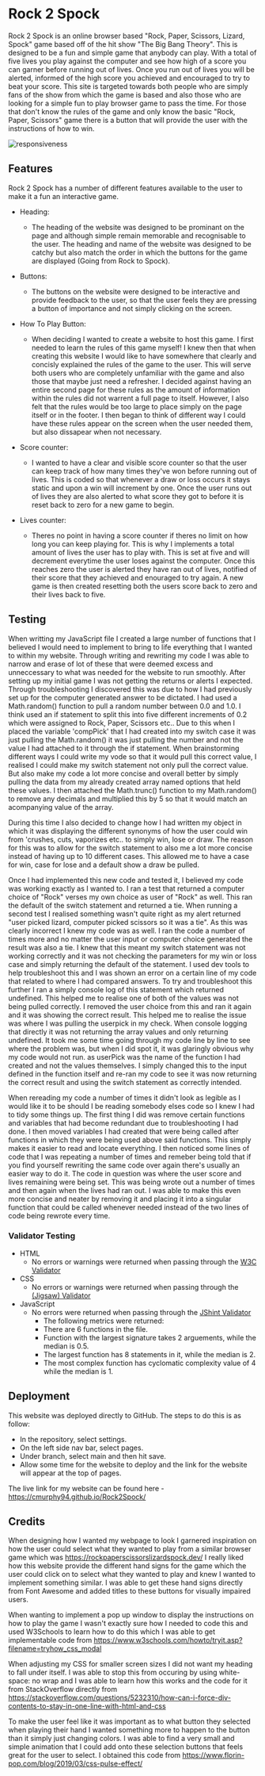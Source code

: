 # Rock 2 Spock

Rock 2 Spock is an online browser based "Rock, Paper, Scissors, Lizard, Spock" game based off of the hit show "The Big Bang Theory". This is designed to be a fun and simple game that anybody can play. With a total of five lives you play against the computer and see how high of a score you can garner before running out of lives. Once you run out of lives you will be alerted, informed of the high score you achieved and encouraged to try to beat your score.
This site is targeted towards both people who are simply fans of the show from which the game is based and also those who are looking for a simple fun to play browser game to pass the time. For those that don't know the rules of the game and only know the basic "Rock, Paper, Scissors" game there is a button that will provide the user with the instructions of how to win.

![responsiveness](.assets/images/websitesizes.PNG)

## Features

Rock 2 Spock has a number of different features available to the user to make it a fun an interactive game.
- Heading: 
  - The heading of the website was designed to be prominant on the page and although simple remain memorable and recognisable to the user. The heading and name of the website was designed to be catchy but also match the order in which the buttons for the game are displayed (Going from Rock to Spock).

- Buttons: 
  - The buttons on the website were designed to be interactive and provide feedback to the user, so that the user feels they are pressing a button of importance and not simply clicking on the screen.

- How To Play Button: 
  - When deciding I wanted to create a website to host this game. I first needed to learn the rules of this game myself! I knew then that when creating this website I would like to have somewhere that clearly and concisly explained the rules of the game to the user. This will serve both users who are completely unfamiliar with the game and also those that maybe just need a refresher. I decided against having an entire second page for these rules as the amount of information within the rules did not warrent a full page to itself. However, I also felt that the rules would be too large to place simply on the page itself or in the footer. I then began to think of different way I could have these rules appear on the screen when the user needed them, but also dissapear when not necessary.
- Score counter:
  - I wanted to have a clear and visible score counter so that the user can keep track of how many times they've won before running out of lives. This is coded so that whenever a draw or loss occurs it stays static and upon a win will increment by one. Once the user runs out of lives they are also alerted to what score they got to before it is reset back to zero for a new game to begin.

- Lives counter:
  - Theres no point in having a score counter if theres no limit on how long you can keep playing for. This is why I implements a total amount of lives the user has to play with. This is set at five and will decrement everytime the user loses against the computer. Once this reaches zero the user is alerted they have ran out of lives, notified of their score that they achieved and enouraged to try again. A new game is then created resetting both the users score back to zero and their lives back to five.

## Testing

When writting my JavaScript file I created a large number of functions that I believed I would need to implement to bring to life everything that I wanted to within my website. Through writing and rewriting my code I was able to narrow and erase of lot of these that were deemed excess and unneccessary to what was needed for the website to run smoothly.
After setting up my initial game I was not getting the returns or alerts I expected. Through troubleshooting I discovered this was due to how I had previously set up for the computer generated answer to be dictated. I had used a Math.random() function to pull a random number between 0.0 and 1.0. I think used an if statement to split this into five different increments of 0.2 which were assigned to Rock, Paper, Scissors etc.. Due to this when I placed the variable 'compPick' that I had created into my switch case it was just pulling the Math.random() it was just pulling the number and not the value I had attached to it through the if statement. When brainstorming different ways I could write my vode so that it would pull this correct value, I realised I could make my switch statement not only pull the correct value. But also make my code a lot more concise and overall better by simply pulling the data from my already created array named options that held these values. I then attached the Math.trunc() function to my Math.random() to remove any decimals and multiplied this by 5 so that it would match an acompanying value of the array.

During this time I also decided to change how I had written my object in which it was displaying the different synonyms of how the user could win from 'crushes, cuts, vaporizes etc.. to simply win, lose or draw. The reason for this was to allow for the switch statement to also me a lot more concise instead of having up to 10 different cases. This allowed me to have a case for win, case for lose and a default show a draw be pulled. 

Once I had implemented this new code and tested it, I believed my code was working exactly as I wanted to. I ran a test that returned a computer choice of "Rock" verses my own choice as user of "Rock" as well. This ran the default of the switch statement and returned a tie. When running a second test I realised something wasn't quite right as my alert returned "user picked lizard, computer picked scissors so it was a tie". As this was clearly incorrect I knew my code was as well. I ran the code a number of times more and no matter the user input or computer choice generated the result was also a tie. I knew that this meant my switch statement was not working correctly and it was not checking the parameters for my win or loss case and simply returning the default of the statement. I used dev tools to help troubleshoot this and I was shown an error on a certain line of my code that related to where I had compared answers. To try and troubleshoot this further I ran a simply console log of this statement which returned undefined. This helped me to realise one of both of the values was not being pulled correctly. I removed the user choice from this and ran it again and it was showing the correct result. This helped me to realise the issue was where I was pulling the userpick in my check. When console logging that directly it was not returning the array values and only returning undefined. It took me some time going through my code line by line to see where the problem was, but when I did spot it, it was glaringly obvious why my code would not run. as userPick was the name of the function I had created and not the values themselves. I simply changed this to the input defined in the function itself and re-ran my code to see it was now returning the correct result and using the switch statement as correctly intended.

When rereading my code a number of times it didn't look as legible as I would like it to be should I be reading somebody elses code so I knew I had to tidy some things up. The first thing I did was remove certain functions and variables that had become redundant due to troubleshooting I had done. I then moved variables I had created that were being called after functions in which they were being used above said functions. This simply makes it easier to read and locate everything. I then noticed some lines of code that I was repeating a number of times and remeber being told that if you find yourself rewriting the same code over again there's usually an easier way to do it. The code in question was where the user score and lives remaining were being set. This was being wrote out a number of times and then again when the lives had ran out. I was able to make this even more concise and neater by removing it and placing it into a singular function that could be called whenever needed instead of the two lines of code being rewrote every time.

### Validator Testing

- HTML
  - No errors or warnings were returned when passing through the [W3C Validator](https://validator.w3.org/nu/?doc=https%3A%2F%2Fcmurphy94.github.io%2FRock2Spock%2F)
- CSS
  - No errors or warnings were returned when passing through the [(Jigsaw) Validator](https://jigsaw.w3.org/css-validator/validator?uri=https%3A%2F%2Fcmurphy94.github.io%2FRock2Spock%2F&profile=css3svg&usermedium=all&warning=1&vextwarning=&lang=en)
- JavaScript
  - No errors were returned when passing through the [JShint Validator](https://jshint.com/)
    - The following metrics were returned:
    - There are 6 functions in the file.
    - Function with the largest signature takes 2 arguements, while the median is 0.5.
    - The largest function has 8 statements in it, while the median is 2.
    - The most complex function has cyclomatic complexity value of 4 while the median is 1.

## Deployment

This website was deployed directly to GitHub. The steps to do this is as follow:
- In the repository, select settings.
- On the left side nav bar, select pages.
- Under branch, select main and then hit save.
- Allow some time for the website to deploy and the link for the website will appear at the top of pages.

The live link for my website can be found here - https://cmurphy94.github.io/Rock2Spock/

## Credits

When designing how I wanted my webpage to look I garnered inspiration on how the user could select what they wanted to play from a similar browser game which was https://rockpaperscissorslizardspock.dev/ 
I really liked how this website provide the different hand signs for the game which the user could click on to select what they wanted to play and knew I wanted to implement something similar.
I was able to get these hand signs directly from Font Awesome and added titles to these buttons for visually impaired users.

When wanting to implement a pop up window to display the instructions on how to play the game I wasn't exactly sure how I needed to code this and used W3Schools to learn how to do this which I was able to get implementable code from https://www.w3schools.com/howto/tryit.asp?filename=tryhow_css_modal

When adjusting my CSS for smaller screen sizes I did not want my heading to fall under itself. I was able to stop this from occuring by using white-space: no wrap and I was able to learn how this works and the code for it from StackOverflow directly from https://stackoverflow.com/questions/5232310/how-can-i-force-div-contents-to-stay-in-one-line-with-html-and-css

To make the user feel like it was important as to what button they selected when playing their hand I wanted something more to happen to the button than it simply just changing colors. I was able to find a very small and simple animation that I could add onto these selection buttons that feels great for the user to select. I obtained this code from https://www.florin-pop.com/blog/2019/03/css-pulse-effect/